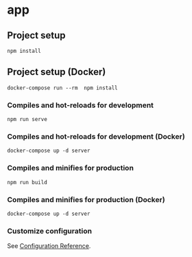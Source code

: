 # app

## Project setup
```
npm install

```
## Project setup (Docker)
```
docker-compose run --rm  npm install

```

### Compiles and hot-reloads for development
```
npm run serve
```

### Compiles and hot-reloads for development (Docker)
```
docker-compose up -d server
```

### Compiles and minifies for production
```
npm run build
```

### Compiles and minifies for production (Docker)
```
docker-compose up -d server 
```

### Customize configuration
See [Configuration Reference](https://cli.vuejs.org/config/).
